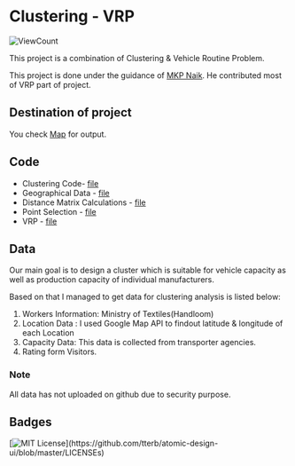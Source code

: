 # Clustering - VRP
![ViewCount](https://views.whatilearened.today/views/github/senhorinfinito/Clustering_K-Mean.svg?cache=remove)


This project is a combination of Clustering & Vehicle Routine Problem. 

This project is done under the guidance of [MKP Naik](https://www.linkedin.com/in/meghavatu-krishna-prasanna-naik-ba000a204/). He contributed most of VRP part of project.

## Destination of project

You check [Map](https://www.google.com/maps/d/u/0/edit?hl=en&mid=1xqv4ol9tMDW2li4YurgjUJK2hjFQtwod&ll=25.321490981384706%2C82.90753285000001&z=10) for output. 

## Code 

* Clustering Code- [file](https://github.com/senhorinfinito/Clustering_K-Mean/blob/main/KMEAN.ipynb)
* Geographical Data - [file](https://github.com/senhorinfinito/Clustering_K-Mean/blob/main/latitude_longitude404.py)
* Distance Matrix Calculations - [file](https://github.com/senhorinfinito/Clustering_K-Mean/blob/main/dist_cal.py)
* Point Selection - [file](https://github.com/senhorinfinito/Clustering_K-Mean/blob/main/point_movement.py)
* VRP - [file](https://github.com/senhorinfinito/Clustering_K-Mean/blob/main/vrp_cluster.py)
 
## Data

Our main goal is to design a cluster which is suitable for vehicle capacity as well as production capacity of individual  manufacturers. 

Based on that I managed to get data for clustering analysis is listed below:

1. Workers Information:  Ministry  of Textiles(Handloom)
2. Location Data : I used Google Map API to findout latitude & longitude of each Location
3. Capacity Data:  This data is collected from  transporter agencies.
4. Rating form Visitors.



### Note
All data has  not uploaded on github due to security purpose.

## Badges

[![MIT License](https://img.shields.io/apm/l/atomic-design-ui.svg?)](https://github.com/tterb/atomic-design-ui/blob/master/LICENSEs)
